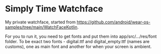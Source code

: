 Simply Time Watchface
===============================

My private watchface, started from https://github.com/android/wear-os-samples/tree/main/WatchFaceKotlin.

For you to run it, you need to get fonts and put them into app/src/.../res/font folder. To be exact two fonts - digital.ttf and digital_empty.ttf (names are customs), one as main font and another for when your screen is ambient.


